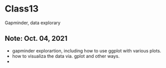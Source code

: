 # Class13
  Gapminder, data explorary
  
## Note: Oct. 04, 2021
  - gapminder explorartion, including how to use ggplot with various plots. 
  - how to visualiza the data via. gplot and other ways.
  - 
